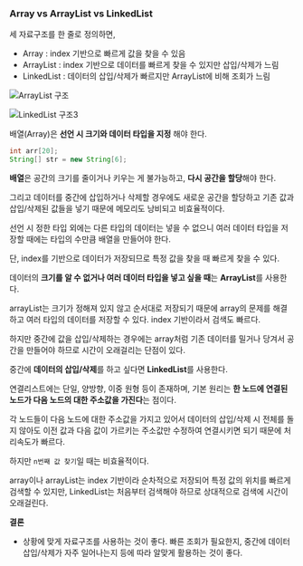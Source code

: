 ### Array vs ArrayList vs LinkedList

세 자료구조를 한 줄로 정의하면,

* Array : index 기반으로 빠르게 값을 찾을 수 있음
* ArrayList : index 기반으로 데이터를 빠르게 찾을 수 있지만 삽입/삭제가 느림
* LinkedList : 데이터의 삽입/삭제가 빠르지만 ArrayList에 비해 조회가 느림



![ArrayList 구조]()

![LinkedList 구조3]()



배열(Array)은 **선언 시 크기와 데이터 타입을 지정** 해야 한다. 

```java
int arr[20];
String[] str = new String[6];
```

**배열**은 공간의 크기를 줄이거나 키우는 게 불가능하고, **다시 공간을 할당**해야 한다.

그리고 데이터를 중간에 삽입하거나 삭제할 경우에도 새로운 공간을 할당하고 기존 값과 삽입/삭제된 값들을 넣기 때문에 메모리도 낭비되고 비효율적이다. 

선언 시 정한 타입 외에는 다른 타입의 데이터는 넣을 수 없으니 여러 데이터 타입을 저장할 때에는 타입의 수만큼 배열을 만들어야 한다.

단, index를 기반으로 데이터가 저장되므로 특정 값을 찾을 때 빠르게 찾을 수 있다.



데이터의 **크기를 알 수 없거나 여러 데이터 타입을 넣고 싶을 때**는 **ArrayList**를 사용한다.

arrayList는 크기가 정해져 있지 않고 순서대로 저장되기 때문에 array의 문제를 해결하고 여러 타입의 데이터를 저장할 수 있다. index 기반이라서 검색도 빠르다.

하지만 중간에 값을 삽입/삭제하는 경우에는 array처럼 기존 데이터를 밀거나 당겨서 공간을 만들어야 하므로 시간이 오래걸리는 단점이 있다.



중간에 **데이터의 삽입/삭제**를 하고 싶다면 **LinkedList**를 사용한다.

연결리스트에는 단일, 양방향, 이중 원형 등이 존재하며, 기본 원리는 **한 노드에 연결된 노드가 다음 노드의 대한 주소값을 가진다**는 점이다. 

각 노드들이 다음 노드에 대한 주소값을 가지고 있어서 데이터의 삽입/삭제 시 전체를 돌지 않아도 이전 값과 다음 값이 가르키는 주소값만 수정하여 연결시키면 되기 때문에 처리속도가 빠르다. 

하지만 `n번째 값 찾기`일 때는 비효율적이다.

array이나 arrayList는 index 기반이라 순차적으로 저장되어 특정 값의 위치를 빠르게 검색할 수 있지만, LinkedList는 처음부터 검색해야 하므로 상대적으로 검색에 시간이 오래걸린다.



**결론**

* 상황에 맞게 자료구조를 사용하는 것이 좋다. 빠른 조회가 필요한지, 중간에 데이터 삽입/삭제가 자주 일어나는지 등에 따라 알맞게 활용하는 것이 좋다. 
